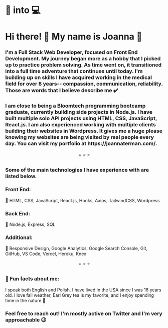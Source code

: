 <h1>🏥 into 💻</h1>

<h1>Hi there! 👋 My name is Joanna 🌸</h1>

<h3>I'm a Full Stack Web Developer, focused on Front End Development. My journey began more as a hobby that I picked up to practice problem solving. As time went on, it transitioned into a full time adventure that continues until today. I'm building up on skills I have acquired working in the medical field for over 8 years-- compassion, communication, reliability. Those are words that I believe describe me ✔️ </h3>

<h3>I am close to being a Bloomtech programming bootcamp graduate, currently building side projects in Node.js. I have built multiple solo API projects using HTML, CSS, JavaScript, React.js. I am also experienced working with multiple clients building their websites in Wordpress. It gives me a huge please knowing my websites are being visited by real people every day. You can visit my portfolio at https://joannaterman.com/. </h3>

<div align="center">⭐ ⭐ ⭐</div>
<h3>Some of the main technologies I have experience with are listed below.</h3>

<h3>Front End: </h3>

🌸 HTML, CSS, JavaScript, React.js, Hooks, Axios, TailwindCSS,  Wordpress

<h3>Back End: </h3>

🌸 Node.js, Express, SQL

<h3>Additional: </h3>

🌸 Responsive Design, Google Analytics, Google Search Console, Git, GitHub, VS Code, Vercel, Heroku, Knex

<div align="center">⭐ ⭐ ⭐</div>

<h3>📌 Fun facts about me: </h3>
<p>I speak both English and Polish. I have lived in the USA since I was 16 years old. I love fall weather, Earl Grey tea is my favorite, and I enjoy spending time in the nature 🙂

<h3>Feel free to reach out! I'm mostly active on Twitter and I'm very approachable 😉 </h3>
